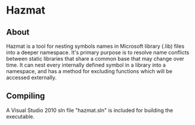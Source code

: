 Hazmat
======

About
-----
Hazmat is a tool for nesting symbols names in Microsoft library (.lib) files into a deeper namespace. It's primary 
purpose is to resolve name conflicts between static libraries that share a common base that may change over time.
It can nest every internally defined symbol in a library into a namespace, and has a method for excluding functions
which will be accessed externally.


Compiling
---------
A Visual Studio 2010 sln file "hazmat.sln" is included for building the executable.